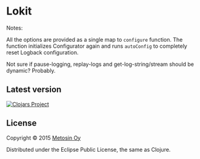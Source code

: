 # Lokit

Notes:

All the options are provided as a single map to `configure` function.
The function initializes Configurator again and runs `autoConfig` to
completely reset Logback configuration.

Not sure if pause-logging, replay-logs and get-log-string/stream should be
dynamic? Probably.

## Latest version

[![Clojars Project](http://clojars.org/metosin/lokit/latest-version.svg)](http://clojars.org/metosin/lokit)

## License

Copyright © 2015 [Metosin Oy](http://www.metosin.fi)

Distributed under the Eclipse Public License, the same as Clojure.
